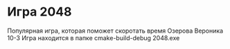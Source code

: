 # Игра 2048
Популярная игра, которая поможет скоротать время 
Озерова Вероника 10-3
Игра находится в папке cmake-build-debug 2048.exe

